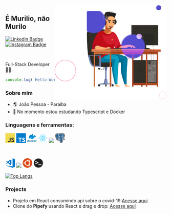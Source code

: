 <img align="right" width="350" src="https://github.com/murilio/murilio/blob/master/images/murilio.png">

## É **Murilio**, não Murilo 

[![Linkedin Badge](https://img.shields.io/badge/-Murilio-0a66c2?style=flat-square&logo=Linkedin&logoColor=white&link=https://www.linkedin.com/in/murilio)](https://www.linkedin.com/in/murilio/)
[![Instagram Badge](https://img.shields.io/badge/-Murilio-833AB4?style=flat-square&logo=Instagram&logoColor=white&link=https://www.instagram.com/murilio.sw/)](https://www.instagram.com/murilio.sw/)

<br />

Full-Stack Developer :man_technologist:

```javascript
console.log('Hello World');
```

### Sobre mim

- :earth_americas: João Pessoa - Paraíba
- :telescope: No momento estou estudando Typescript e Docker


### Linguagens e ferramentas:

<code><img height="30" src="https://raw.githubusercontent.com/github/explore/80688e429a7d4ef2fca1e82350fe8e3517d3494d/topics/javascript/javascript.png"></code>
<code><img height="30" src="https://raw.githubusercontent.com/github/explore/80688e429a7d4ef2fca1e82350fe8e3517d3494d/topics/typescript/typescript.png"></code>
<code><img height="30" src="https://raw.githubusercontent.com/github/explore/80688e429a7d4ef2fca1e82350fe8e3517d3494d/topics/docker/docker.png"></code>
<code><img height="30" src="https://raw.githubusercontent.com/github/explore/80688e429a7d4ef2fca1e82350fe8e3517d3494d/topics/react/react.png"></code>
<code><img height="30" src="https://user-images.githubusercontent.com/1680157/87443758-4a5f9600-c5cc-11ea-8f63-92e126a1145b.png"></code>
<code><img height="30" src="https://raw.githubusercontent.com/github/explore/80688e429a7d4ef2fca1e82350fe8e3517d3494d/topics/postgresql/postgresql.png"></code>

<br />

<code><img height="30" src="https://raw.githubusercontent.com/github/explore/80688e429a7d4ef2fca1e82350fe8e3517d3494d/topics/visual-studio-code/visual-studio-code.png"></code>
<code><img height="30" src="https://user-images.githubusercontent.com/1680157/87443755-49c6ff80-c5cc-11ea-954a-579f7c72873a.png"></code>
<code><img height="30" src="https://raw.githubusercontent.com/github/explore/80688e429a7d4ef2fca1e82350fe8e3517d3494d/topics/ubuntu/ubuntu.png"></code>
<code><img height="30" src="https://raw.githubusercontent.com/github/explore/80688e429a7d4ef2fca1e82350fe8e3517d3494d/topics/terminal/terminal.png"></code>


[![Top Langs](https://github-readme-stats.vercel.app/api/top-langs/?username=murilio&layout=compact&theme=dracula)](https://github.com/anuraghazra/github-readme-stats)

### Projects 

- Projeto em React consumindo api sobre o covid-19:[Acesse aqui](https://covid-19-m.herokuapp.com/)
- Clone do **Pipefy** usando React e drag e drop: [Acesse aqui](https://muriliopipefy.netlify.app/)
